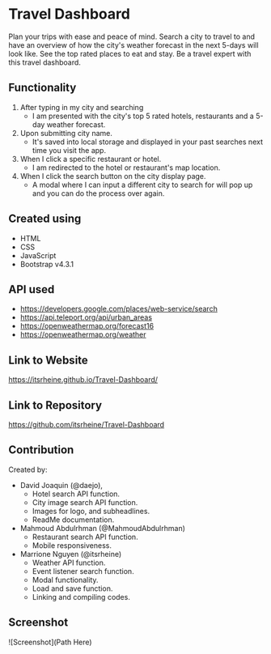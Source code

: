 # Travel Dashboard
Plan your trips with ease and peace of mind. Search a city to travel to and have an overview of how the city's weather forecast in the next 5-days will look like. See the top rated places to eat and stay. Be a travel expert with this travel dashboard. 

## Functionality
1. After typing in my city and searching
    * I am presented with the city's top 5 rated hotels, restaurants and a 5-day weather forecast.
2. Upon submitting city name.
    * It's saved into local storage and displayed in your past searches next time you visit the app.
3. When I click a specific restaurant or hotel.
    * I am redirected to the hotel or restaurant's map location.
4. When I click the search button on the city display page.
    * A modal where I can input a different city to search for will pop up and you can do the process over again.

## Created using
* HTML
* CSS
* JavaScript
* Bootstrap v4.3.1

## API used
* https://developers.google.com/places/web-service/search
* https://api.teleport.org/api/urban_areas
* https://openweathermap.org/forecast16
* https://openweathermap.org/weather

## Link to Website
https://itsrheine.github.io/Travel-Dashboard/

## Link to Repository
https://github.com/itsrheine/Travel-Dashboard

## Contribution
Created by: 
* David Joaquin (@daejo), 
    * Hotel search API function.
    * City image search API function.
    * Images for logo, and subheadlines.
    * ReadMe documentation.
* Mahmoud Abdulrhman (@MahmoudAbdulrhman)
    * Restaurant search API function.
    * Mobile responsiveness.
* Marrione Nguyen (@itsrheine)
    * Weather API function.
    * Event listener search function.
    * Modal functionality.
    * Load and save function.
    * Linking and compiling codes.


## Screenshot
![Screenshot](Path Here)

